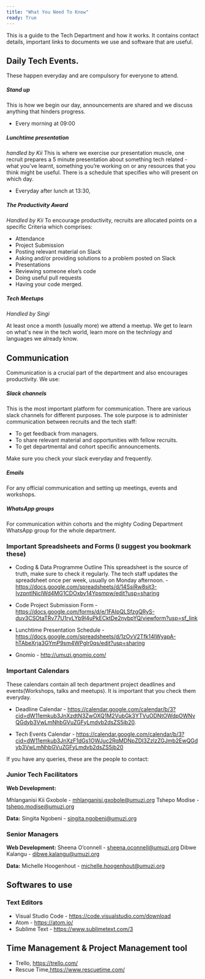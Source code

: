 ```yaml
---
title: "What You Need To Know"
ready: True 
---
```




This is a guide to the Tech Department and how it works. It contains contact details, important links to documents we use and software that are useful. 

  

## Daily Tech Events.

These happen everyday and are compulsory for everyone to attend.

##### Stand up 
This is how we begin our day, announcements are shared and we discuss anything that hinders progress. 
 - Every morning at 09:00

##### Lunchtime presentation
*handled by Kii*
This is where we exercise our presentation muscle,  one recruit prepares a 5 minute  presentation about something tech related - what you’ve learnt, something you’re working on or any resources that you think might be useful. There is a schedule that specifies who will present on which day.   
- Everyday after lunch at 13:30, 

##### The Productivity Award
*Handled by Kii*
To encourage productivity, recruits are allocated points on a specific Criteria which comprises:
- Attendance 
- Project Submission
- Posting relevant material on Slack
- Asking and/or providing solutions to a problem posted on Slack
- Presentations
- Reviewing someone else’s code
- Doing useful pull requests
- Having your code merged.



##### Tech Meetups
*Handled by Singi*

 At least once a month (usually more)  we attend a meetup. We get to learn on what's new in the tech world, learn more on the technlogy and languages we already know. 
 



## Communication

Communication is a crucial part of the department and also encourages productivity.
We use:

##### Slack channels
This is the most important platform for communication. There are various slack channels for different purposes. The sole purpose is to administer communication between recruits and the tech staff:

- To get feedback from managers.
- To share relevant material and opportunities with fellow recruits.
- To get departmental and cohort specific announcements.

Make sure you check your slack everyday and frequently.

##### Emails
For any official communication and setting up meetings, events and workshops.

##### WhatsApp groups
For communication within cohorts and the mighty Coding Department WhatsApp group for the whole department.


### Important Spreadsheets and Forms (I suggest you bookmark these)
- Coding & Data Programme Outline 
This spreadsheet is the source of truth, make sure to check it regularly. The tech staff updates the spreadsheet once per week, usually on Monday afternoon. - https://docs.google.com/spreadsheets/d/14SsiRw8sit3-IvzpntINicIWd4MG1CDOxbv14Ypsmpw/edit?usp=sharing 

- Code Project Submission Form - https://docs.google.com/forms/d/e/1FAIpQLSfzgQRyS-duv3CSOtaTRv77U1ryLYb9l4uPkECktDe2nybpYQ/viewform?usp=sf_link

- Lunchtime Presentation Schedule -  https://docs.google.com/spreadsheets/d/1zOvV2Tfk14IWyapA-hTAbeXrja3GYmP9sm4WPglr0qs/edit?usp=sharing

- Gnomio - http://umuzi.gnomio.com/

### Important Calendars
These calendars contain all  tech department project deadlines and events(Workshops, talks and meetups). It is important that you check them everyday.

- Deadline Calendar - https://calendar.google.com/calendar/b/3?cid=dW11emkub3JnXzdtN3ZwOXQ1M2VubGk3YTVuODNtOWdpOWNvQGdyb3VwLmNhbGVuZGFyLmdvb2dsZS5jb20. 

- Tech Events Calendar - https://calendar.google.com/calendar/b/3?cid=dW11emkub3JnXzF1dGs1OWJuc2RqMDNpZDI3ZzlzZGJmb2EwQGdyb3VwLmNhbGVuZGFyLmdvb2dsZS5jb20

If you have any queries, these are the people to contact:
### Junior Tech Facilitators 
**Web Development:**

Mhlanganisi Kii Gxobole - mhlanganisi.gxobole@umuzi.org
Tshepo Modise - tshepo.modise@umuzi.org

**Data:**
Singita Ngobeni - singita.ngobeni@umuzi.org

### Senior Managers
**Web Development:** 
Sheena O’connell - sheena.oconnell@umuzi.org
Dibwe Kalangu - dibwe.kalangu@umuzi.org

**Data:**
Michelle Hoogenhout - michelle.hoogenhout@umuzi.org




## Softwares to use 

### Text Editors

- Visual Studio Code - https://code.visualstudio.com/download
- Atom - https://atom.io/
- Sublime Text - https://www.sublimetext.com/3


## Time Management & Project Management tool

- Trello, https://trello.com/
- Rescue Time,https://www.rescuetime.com/
